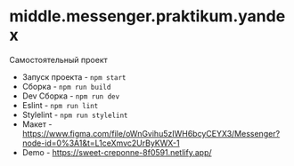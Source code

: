 # middle.messenger.praktikum.yandex
 Самостоятельный проект

* Запуск проекта - ```npm start```
* Сборка - ```npm run build```
* Dev Сборка - ```npm run dev```
* Eslint - ```npm run lint```
* Stylelint - ```npm run stylelint```
* Макет - https://www.figma.com/file/oWnGvihu5zIWH6bcyCEYX3/Messenger?node-id=0%3A1&t=L1ceXmvc2UrByKWX-1
* Demo - https://sweet-creponne-8f0591.netlify.app/
